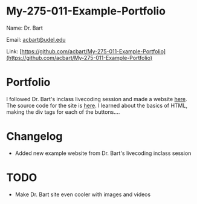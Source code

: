 # My-275-011-Example-Portfolio

Name: Dr. Bart

Email: acbart@udel.edu

Link: [https://github.com/acbart/My-275-011-Example-Portfolio](https://github.com/acbart/My-275-011-Example-Portfolio)

# Portfolio

I followed Dr. Bart's inclass livecoding session and made a website [here](https://acbart.github.io/my-275-scratch-site-010/). The source code for the site is [here](https://github.com/acbart/my-275-scratch-site-010). I learned about the basics of HTML, making the div tags for each of the buttons.... 

# Changelog

* Added new example website from Dr. Bart's livecoding inclass session

# TODO

* Make Dr. Bart site even cooler with images and videos
